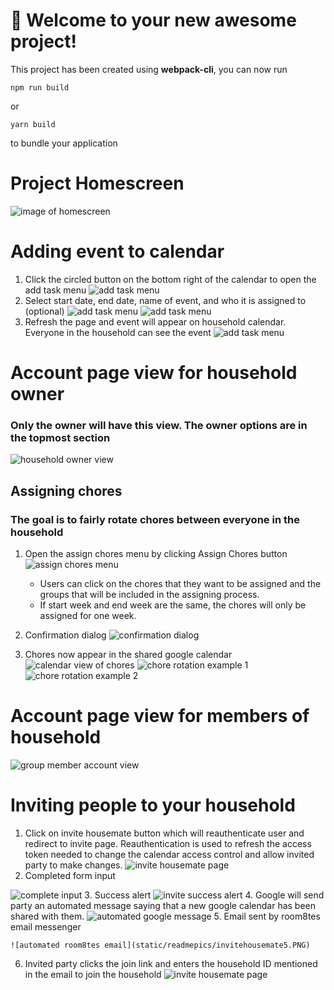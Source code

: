 # 🚀 Welcome to your new awesome project!

This project has been created using **webpack-cli**, you can now run

```
npm run build
```

or

```
yarn build
```

to bundle your application

# Project Homescreen
![image of homescreen](static/readmepics/homescreen.PNG)

# Adding event to calendar
1. Click the circled button on the bottom right of the calendar to open the add task menu
![add task menu](static/readmepics/addtask1.PNG)
2. Select start date, end date, name of event, and who it is assigned to (optional) 
![add task menu](static/readmepics/addtask2.PNG)
![add task menu](static/readmepics/addtask3.PNG)
3. Refresh the page and event will appear on household calendar. Everyone in the household can see the event
![add task menu](static/readmepics/addtask4.PNG)


# Account page view for household owner
### Only the owner will have this view. The owner options are in the topmost section
![household owner view](static/readmepics/houseowneraccountview.PNG)
## Assigning chores
### The goal is to fairly rotate chores between everyone in the household
1. Open the assign chores menu by clicking Assign Chores button 
![assign chores menu](static/readmepics/assignchores1.PNG)
    * Users can click on the chores that they want to be assigned and the groups that will be included in the assigning process.
    * If start week and end week are the same, the chores will only be assigned for one week. 

2. Confirmation dialog
![confirmation dialog](static/readmepics/assignchores2.PNG)
3. Chores now appear in the shared google calendar
![calendar view of chores](static/readmepics/assignchores3.PNG)
![chore rotation example 1](static/readmepics/assignchores4.PNG)
![chore rotation example 2](static/readmepics/assignchores5.PNG)




# Account page view for members of household
![group member account view](static/readmepics/groupmemberaccountview.PNG)


# Inviting people to your household
1. Click on invite housemate button which will reauthenticate user and redirect to invite page. Reauthentication is used to refresh the access token needed to change the calendar access control and allow invited party to make changes.
![invite housemate page](static/readmepics/invitehousemate1.PNG)
2. Completed form input

![complete input](static/readmepics/invitehousemate2.PNG)
3. Success alert
![invite success alert](static/readmepics/invitehousemate3.PNG)
4. Google will send party an automated message saying that a new google calendar has been shared with them.
![automated google message](static/readmepics/invitehousemate4.PNG)
5. Email sent by room8tes email messenger

    ![automated room8tes email](static/readmepics/invitehousemate5.PNG)
6. Invited party clicks the join link and enters the household ID mentioned in the email to join the household
![invite housemate page](static/readmepics/invitehousemate6.PNG)

